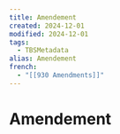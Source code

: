 ```yaml
---
title: Amendement
created: 2024-12-01
modified: 2024-12-01
tags:
  - TBSMetadata
alias: Amendement
french:
  - "[[930 Amendments]]"
---
```

# Amendement
